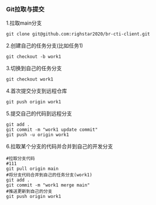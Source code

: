 

### Git拉取与提交
1.拉取main分支
```shell
git clone git@github.com:righstar2020/br-cti-client.git
```
2.创建自己的任务分支(比如任务1)
```shell
git checkout -b work1
```
3.切换到自己的任务分支
```shell
git checkout work1
```
4.首次提交分支到远程仓库
```shell
git push origin work1
```
5.提交自己的代码到远程分支
```shell
git add .
git commit -m "work1 update commit"
git push -u origin work1
```
6.拉取某个分支的代码并合并到自己的开发分支
```shell
#拉取分支代码
#111
git pull origin main  
#将分支代码合并到自己的任务分支(work1)
git add .
git commit -m "work1 merge main"
#推送更新到自己的分支
git push origin work1
```
